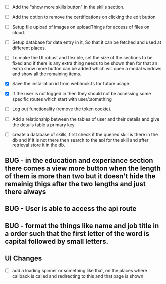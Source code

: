 - [ ] Add the "show more skills button" in the skills section.
- [ ] Add the option to remove the certifications on clicking the edit button
- [ ] Setup file upload of images on uploadThings for access of files on cloud.
- [ ] Setup database for data entry in it, So that it can be fetched and used at different places.
- [ ] To make the UI robust and flexible, set the size of the sections to be fixed and if there is any extra thing needs to be shown then for that an extra show more button can be added which will open a modal windows and show all the remaining items.
- [x] Save the installation id from webhook.ts for future usage.
- [x] If the user is not logged in then they should not be accessing some specific routes which start with user/:something
- [ ] Log out functionality (remove the token cookie).
- [ ] Add a relationship between the tables of user and their details and give the details table a primary key.


- [ ] create a database of skills, first check if the queried skill is there in the db and if it is not there then search to the api for the skill and after retrieval store it in the db.

## BUG - in the education and experiance section there comes a view more button when the length of them is more than two but it doesn't hide the remainig thigs after the two lengths and just there always

## BUG - User is able to access the api route

## BUG - format the things like name and job title in a order such that the first letter of the word is capital followed by small letters.

## UI Changes
- [ ] add a loading spinner or something like that, on the places where callback is called and redirecting to this and that page is shown